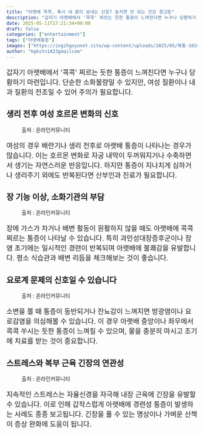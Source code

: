 ```yaml
---
title: "아랫배 콕콕, 혹시 내 몸이 보내는 신호? 놓치면 안 되는 건강 경고등"
description: "갑자기 아랫배에서 '콕콕' 찌르는 듯한 통증이 느껴진다면 누구나 당황하기 마련입니다. 단순한 소화불량일 수 있지만, 여성 질환이나 내과 질환의 전조일 수 있어 주의가 필요합니다."
date: 2025-05-11T17:21:34+09:00
draft: false
categories: ["entertainment"]
tags: ["아랫배통증"]
images: ["https://ingihgoyonet.site/wp-content/uploads/2025/05/복통-1024x683.jpg", "https://ingihgoyonet.site/wp-content/uploads/2025/05/가스복통-1024x684.jpg", "https://ingihgoyonet.site/wp-content/uploads/2025/05/감염-787x1024.jpg", "https://ingihgoyonet.site/wp-content/uploads/2025/05/스트레스복통-1024x683.jpg"]
author: "kgkstn1423gmailcom"
---
```


<p style="font-size:18px">갑자기 아랫배에서 '콕콕' 찌르는 듯한 통증이 느껴진다면 누구나 당황하기 마련입니다. 단순한 소화불량일 수 있지만, 여성 질환이나 내과 질환의 전조일 수 있어 주의가 필요합니다.</p> <h2 >생리 전후 여성 호르몬 변화의 신호</h2> <figure ><img src="https://ingihgoyonet.site/wp-content/uploads/2025/05/복통-1024x683.jpg" alt="" style="aspect-ratio:16/9;object-fit:cover"/><figcaption >출처 : 온라인커뮤니티</figcaption></figure> <p style="font-size:18px">여성의 경우 배란기나 생리 전후로 아랫배 통증이 나타나는 경우가 많습니다. 이는 호르몬 변화로 자궁 내막이 두꺼워지거나 수축하면서 생기는 자연스러운 반응입니다. 하지만 통증이 지나치게 심하거나 생리주기 외에도 반복된다면 산부인과 진료가 필요합니다.</p> <h2 >장 기능 이상, 소화기관의 부담</h2> <figure ><img src="https://ingihgoyonet.site/wp-content/uploads/2025/05/가스복통-1024x684.jpg" alt="" style="aspect-ratio:16/9;object-fit:cover"/><figcaption >출처 : 온라인커뮤니티</figcaption></figure> <p style="font-size:18px">장에 가스가 차거나 배변 활동이 원활하지 않을 때도 아랫배에 콕콕 찌르는 통증이 나타날 수 있습니다. 특히 과민성대장증후군이나 장염 초기에는 일시적인 경련이 반복되며 아랫배에 불쾌감을 유발합니다. 평소 식습관과 배변 리듬을 체크해보는 것이 좋습니다.</p> <h2 >요로계 문제의 신호일 수 있습니다</h2> <figure ><img src="https://ingihgoyonet.site/wp-content/uploads/2025/05/감염-787x1024.jpg" alt="" style="aspect-ratio:16/9;object-fit:cover"/><figcaption >출처 : 온라인커뮤니티</figcaption></figure> <p style="font-size:18px">소변을 볼 때 통증이 동반되거나 잔뇨감이 느껴지면 방광염이나 요로감염을 의심해볼 수 있습니다. 이 경우 아랫배 중앙이나 좌우에서 콕콕 쑤시는 듯한 통증이 느껴질 수 있으며, 물을 충분히 마시고 조기에 치료를 받는 것이 중요합니다.</p> <h2 >스트레스와 복부 근육 긴장의 연관성</h2> <figure ><img src="https://ingihgoyonet.site/wp-content/uploads/2025/05/스트레스복통-1024x683.jpg" alt="" style="aspect-ratio:16/9;object-fit:cover"/><figcaption >출처 : 온라인커뮤니티</figcaption></figure> <p style="font-size:18px">지속적인 스트레스는 자율신경을 자극해 내장 근육에 긴장을 유발할 수 있습니다. 이로 인해 갑작스럽게 아랫배에 경련성 통증이 발생하는 사례도 종종 보고됩니다. 긴장을 풀 수 있는 명상이나 가벼운 산책이 증상 완화에 도움이 됩니다.</p>